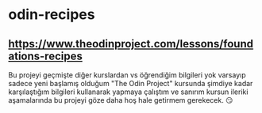 # odin-recipes
## https://www.theodinproject.com/lessons/foundations-recipes

Bu projeyi geçmişte diğer kurslardan vs öğrendiğim bilgileri yok varsayıp sadece yeni başlamış olduğum "The Odin Project" kursunda şimdiye kadar karşılaştığım bilgileri kullanarak yapmaya çalıştım ve sanırım kursun ileriki aşamalarında bu projeyi göze daha hoş hale getirmem gerekecek. :smirk:
